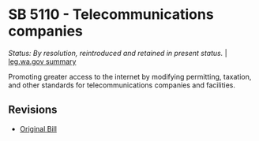 # SB 5110 - Telecommunications companies
*Status: By resolution, reintroduced and retained in present status.* | [leg.wa.gov summary](https://app.leg.wa.gov/billsummary?BillNumber=5110&Year=2021)

Promoting greater access to the internet by modifying permitting, taxation, and other standards for telecommunications companies and facilities.

## Revisions
* [Original Bill](1/)